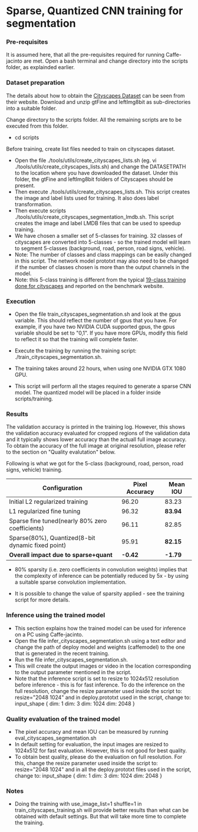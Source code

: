 # Sparse, Quantized CNN training for segmentation

### Pre-requisites
It is assumed here, that all the pre-requisites required for running Caffe-jacinto are met. Open a bash terminal and change directory into the scripts folder, as explainded earlier.

### Dataset preparation
The details about how to obtain the [Cityscapes Dataset](https://www.cityscapes-dataset.com/) can be seen from their website. Download and unzip gtFine and leftImg8bit as sub-directories into a suitable folder.

Change directory to the scripts folder. All the remaining scripts are to be executed from this folder.
* cd scripts

Before training, create list files needed to train on cityscapes dataset.
* Open the file ./tools/utils/create_cityscapes_lists.sh (eg. vi ./tools/utils/create_cityscapes_lists.sh) and change the DATASETPATH to the location where you have downloaded the dataset. Under this folder, the gtFine and leftImg8bit folders of Cityscapes should be present.  
* Then execute ./tools/utils/create_cityscapes_lists.sh. This script creates the image and label lists used for training. It also does label transformation. 
* Then execute scripts ./tools/utils/create_cityscapes_segmentation_lmdb.sh. This script creates the image and label LMDB files that can be used to speedup training.  
* We have chosen a smaller set of 5-classes for training. 32 classes of cityscapes are converted into 5-classes - so the trained model will learn to segment 5-classes (background, road, person, road signs, vehicle). 
* Note: The number of classes and class mappings can be easily changed in this script. The network model prototxt may also need to be changed if the number of classes chosen is more than the output channels in the model.
* Note: this 5-class training is different from the typical [19-class training done for cityscapes](https://github.com/mcordts/cityscapesScripts) and reported on the benchmark website. 


### Execution
* Open the file train_cityscapes_segmentation.sh  and look at the gpus variable. This should reflect the number of gpus that you have. For example, if you have two NVIDIA CUDA supported gpus, the gpus variable should be set to "0,1". If you have more GPUs, modify this field to reflect it so that the training will complete faster.

* Execute the training by running the training script: ./train_cityscapes_segmentation.sh. 

* The training takes around 22 hours, when using one NVIDIA GTX 1080 GPU.

* This script will perform all the stages required to generate a sparse CNN model. The quantized model will be placed in a folder inside scripts/training.

### Results

The validation accuracy is printed in the training log. However, this shows the validation accuracy evaluated for cropped regions of the validation data and it typically shows lower accuracy than the actuall full image accuracy. To obtain the accuracy of the full image at original resolution, please refer to the section on "Quality evalutation" below.

Following is what we got for the 5-class (background, road, person, road signs, vehicle) training.


|Configuration                                    |Pixel Accuracy  |Mean IOU  |
|-------------------------------------------------|----------------|----------|
|Initial L2 regularized training                  |96.20           |83.23     |
|L1 regularized fine tuning                       |96.32           |<b>83.94  |
|Sparse fine tuned(nearly 80% zero coefficients)  |96.11           |82.85     |
|Sparse(80%), Quantized(8-bit dynamic fixed point)|95.91           |<b>82.15  |
|<b>Overall impact due to sparse+quant            |<b>-0.42        |<b>-1.79  |

* 80% sparsity (i.e. zero coefficients in convolution weights) implies that the complexity of inference can be potentially reduced by 5x - by using a suitable sparse convolution implementation.

* It is possible to change the value of sparsity applied - see the training script for more details.

### Inference using the trained model
* This section explains how the trained model can be used for inference on a PC using Caffe-jacinto.
* Open the file infer_cityscapes_segmentation.sh using a text editor and change the path of deploy model and weights (caffemodel) to the one that is generated in the recent training.
* Run the file infer_cityscapes_segmentation.sh. 
* This will create the output images or video in the location corresponding to the output parameter mentioned in the script. 
* Note that the inference script is set to resize to 1024x512 resolution before inference - this is for fast inference. To do the inference on the full resolution, change the resize parameter used inside the script to:
resize="2048 1024"
and in deploy.prototxt used in the script, change to:
input_shape {
  dim: 1
  dim: 3
  dim: 1024
  dim: 2048
}

### Quality evaluation of the trained model
* The pixel accuracy and mean IOU can be measured by running eval_cityscapes_segmentation.sh
* In default setting for evaluation, the input images are resized to 1024x512 for fast evaluation. However, this is not good for best quality.
* To obtain best quality, please do the evaluation on full resolution. For this, change the resize parameter used inside the script to:
resize="2048 1024"
and in all the deploy.prototxt files used in the script, change to:
input_shape {
  dim: 1
  dim: 3
  dim: 1024
  dim: 2048
}

### Notes
* Doing the training with 
use_image_list=1
shuffle=1
in train_cityscapes_training.sh will provide better results than what can be obtained with default settings. But that will take more time to complete the training.
